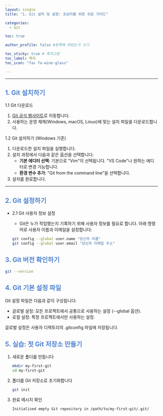 ```yaml
---
layout: single
title: "1. Git 설치 및 설정: 초보자를 위한 쉬운 가이드"

categories:
  - Git

toc: true

author_profile: false #왼쪽에 떠있는거 끄기

toc_sticky: true # 목차고정
toc_label: 목차
toc_icon: "fas fa-wine-glass"

---
```



---

## <span style="color:rgb(81, 132, 209) ;">1. Git 설치하기</span>

1.1 Git 다운로드
1. [Git 공식 웹사이트](https://git-scm.com/)로 이동합니다.
2. 사용하는 운영 체제(Windows, macOS, Linux)에 맞는 설치 파일을 다운로드합니다.


1.2 Git 설치하기 (Windows 기준)
1. 다운로드한 설치 파일을 실행합니다.
2. 설치 과정에서 다음과 같은 옵션을 선택합니다:
   - **기본 에디터 선택**: 기본으로 "Vim"이 선택됩니다. "VS Code"나 원하는 에디터로 변경 가능합니다.
   - **환경 변수 추가**: "Git from the command line"을 선택합니다.
3. 설치를 완료합니다.

---


## <span style="color:rgb(81, 132, 209) ;">2. Git 설정하기</span>
- 2.1 Git 사용자 정보 설정

  - Git은 누가 작업했는지 기록하기 위해 사용자 정보를 필요로 합니다. 아래 명령어로 사용자 이름과 이메일을 설정합니다:
  ```bash
  git config --global user.name "당신의 이름"
  git config --global user.email "당신의 이메일 주소"
  ```


## <span style="color:rgb(81, 132, 209) ;">3. Git 버전 확인하기</span>
```bash
git --version
```

## <span style="color:rgb(81, 132, 209) ;">4. Git 기본 설정 파일</span>
Git 설정 파일은 다음과 같이 구성됩니다:
- 글로벌 설정: 모든 프로젝트에서 공통으로 사용하는 설정 (--global 옵션).
- 로컬 설정: 특정 프로젝트에서만 사용하는 설정.

글로벌 설정은 사용자 디렉토리의 .gitconfig 파일에 저장됩니다.


## <span style="color:rgb(81, 132, 209) ;">5. 실습: 첫 Git 저장소 만들기</span>
1. 새로운 폴더를 만듭니다
    ```bash
    mkdir my-first-git
    cd my-first-git
    ```
2. 폴더를 Git 저장소로 초기화합니다
    ```bash
    git init
    ```
3. 완료 메시지 확인
    ```bash
    Initialized empty Git repository in /path/to/my-first-git/.git/
    ```




